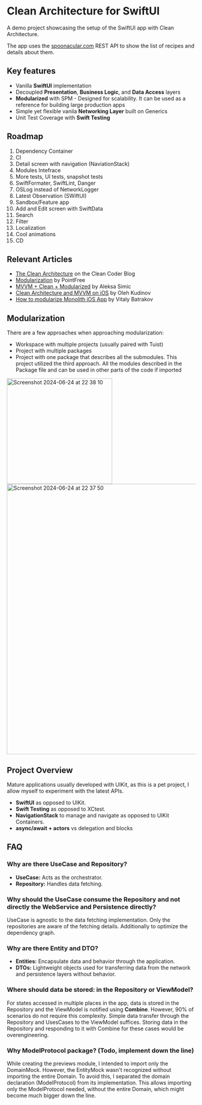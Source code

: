 # Clean Architecture for SwiftUI

A demo project showcasing the setup of the SwiftUI app with Clean Architecture.

The app uses the [spoonacular.com](https://spoonacular.com/food-api) REST API to show the list of recipes and details about them.

## Key features

* Vanilla **SwiftUI** implementation
* Decoupled **Presentation**, **Business Logic**, and **Data Access** layers
* **Modularized** with SPM - Designed for scalability. It can be used as a reference for building large production apps
* Simple yet flexible vanila **Networking Layer** built on Generics
* Unit Test Coverage with **Swift Testing**


## Roadmap

1. Dependency Container
2. CI
3. Detail screen with navigation (NaviationStack)
4. Modules Intefrace
1. More tests, UI tests, snapshot tests
1. SwiftFormater, SwiftLint, Danger
1. OSLog instead of NetworkLogger
1. Latest Observation (SWiftUI)
1. Sandbox/Feature app
1. Add and Edit screen with SwiftData
1. Search
1. Filter
1. Localization
1. Cool animations
2. CD

## Relevant Articles 
* [The Clean Architecture](https://blog.cleancoder.com/uncle-bob/2012/08/13/the-clean-architecture.html) on the Clean Coder Blog
* [Modularization](https://www.pointfree.co/episodes/ep171-modularization-part-1) by PointFree
* [MVVM + Clean + Modularized](https://www.aleksasimic.com/product/mvvm-clean-modularized-architecture) by Aleksa Simic
* [Clean Architecture and MVVM on iOS](https://tech.olx.com/clean-architecture-and-mvvm-on-ios-c9d167d9f5b3) by Oleh Kudinov
* [How to modularize Monolith iOS App](https://vbat.dev/how-to-modularize-monolith-ios-app) by Vitaly Batrakov

## Modularization
There are a few approaches when approaching modularization: 
 - Workspace with multiple projects (usually paired with Tuist)
 - Project with multiple packages
 - Project with one package that describes all the submodules.
This project utilized the third approach. All the modules described in the Package file and can be used in other parts of the code if imported
 <img width="281" alt="Screenshot 2024-06-24 at 22 38 10" src="https://github.com/fuxlud/Clean-Architecture-SwiftUI/assets/1950116/056b5ad4-72d9-4b3d-b62f-dba06456c96d">
 <img width="719" alt="Screenshot 2024-06-24 at 22 37 50" src="https://github.com/fuxlud/Clean-Architecture-SwiftUI/assets/1950116/cd416171-3040-4779-ab19-0b3b499d0115">

## Project Overview

Mature applications usually developed with UIKit, as this is a pet project, I allow myself to experiment with the latest APIs.
- **SwiftUI** as opposed to UIKit.
- **Swift Testing** as opposed to XCtest.
- **NavigationStack** to manage and navigate as opposed to UIKit Containers.
- **async/await + actors** vs delegation and blocks

## FAQ

### Why are there UseCase and Repository?

- **UseCase:** Acts as the orchestrator.
- **Repository:** Handles data fetching.

### Why should the UseCase consume the Repository and not directly the WebService and Persistence directly?

UseCase is agnostic to the data fetching implementation. Only the repositories are aware of the fetching details. Additionally to optimize the dependency graph.

### Why are there Entity and DTO?

- **Entities:** Encapsulate data and behavior through the application.
- **DTOs:** Lightweight objects used for transferring data from the network and persistence layers without behavior.

### Where should data be stored: in the Repository or ViewModel?

For states accessed in multiple places in the app, data is stored in the Repository and the ViewModel is notified using **Combine**. However, 90% of scenarios do not require this complexity. Simple data transfer through the Repository and UsesCases to the ViewModel suffices. Storing data in the Repository and responding to it with Combine for these cases would be overengineering.

### Why ModelProtocol package? (Todo, implement down the line)

While creating the previews module, I intended to import only the DomainMock. However, the EntityMock wasn't recognized without importing the entire Domain. To avoid this, I separated the domain declaration (ModelProtocol) from its implementation. This allows importing only the ModelProtocol needed, without the entire Domain, which might become much bigger down the line.
